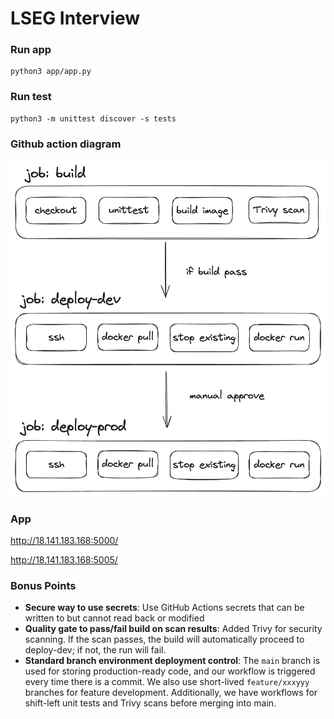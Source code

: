 # LSEG Interview

### Run app
```
python3 app/app.py
```

### Run test
```
python3 -m unittest discover -s tests
```

### Github action diagram
![diagram](./diagram.png)

### App
http://18.141.183.168:5000/

http://18.141.183.168:5005/

### Bonus Points
- **Secure way to use secrets**: Use GitHub Actions secrets that can be written to but cannot read back or modified
- **Quality gate to pass/fail build on scan results**: Added Trivy for security scanning. If the scan passes, the build will automatically proceed to deploy-dev; if not, the run will fail.
- **Standard branch environment deployment control**: The `main` branch is used for storing production-ready code, and our workflow is triggered every time there is a commit. We also use short-lived `feature/xxxyyy` branches for feature development. Additionally, we have workflows for shift-left unit tests and Trivy scans before merging into main.